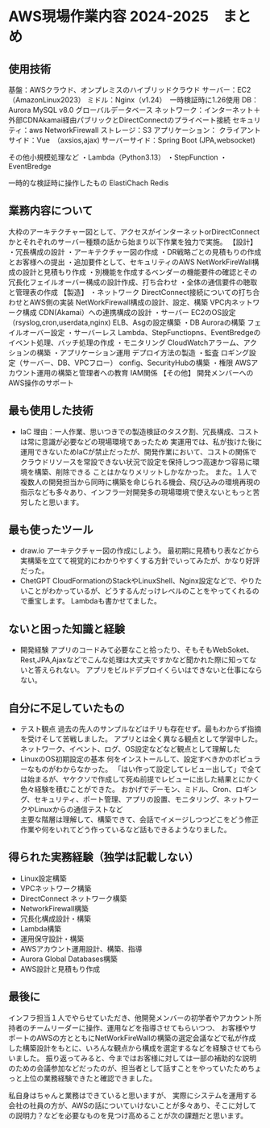 # AWS現場作業内容 2024-2025　まとめ


## 使用技術
基盤：AWSクラウド、オンプレミスのハイブリッドクラウド
サーバー：EC2 （AmazonLinux2023）
ミドル：Nginx（v1.24）　一時検証時に1.26使用
DB：Aurora MySQL v8.0 グローバルデータベース
ネットワーク：インターネット＋外部CDNAkamai経由パブリックとDirectConnectのプライベート接続
セキュリティ：aws NetworkFirewall
ストレージ：S3
アプリケーション：
  クライアントサイド：Vue　（axsios,ajax)
  サーバーサイド：Spring Boot (JPA,websocket)

その他小規模処理など
・Lambda（Python3.13）
・StepFunction
・EventBredge

一時的な検証時に操作したもの
ElastiChach Redis


## 業務内容について
大枠のアーキテクチャー図として、アクセスがインターネットorDirectConnectかとそれぞれのサーバー種類の話から始まり以下作業を独力で実施。
【設計】
・冗長構成の設計
・アーキテクチャー図の作成
・DR戦略ごとの見積もりの作成とお客様への提出
・追加要件として、セキュリティのAWS NetWorkFireWall構成の設計と見積もり作成
・別機能を作成するベンダーの機能要件の確認とその冗長化フェイルオーバー構成の設計作成、打ち合わせ
・全体の通信要件の聴取と管理表の作成
【製造】
・ネットワーク
  DirectConnect接続についての打ち合わせとAWS側の実装
  NetWorkFirewall構成の設計、設定、構築
  VPC内ネットワーク構成
  CDN(Akamai）への連携構成の設計
・サーバー
  EC2のOS設定（rsyslog,cron,userdata,nginx)
  ELB、Asgの設定構築
・DB
  Auroraの構築
  フェイルオーバー設定
・サーバーレス
  Lambda、StepFunctiopns、EventBredgeのイベント処理、バッチ処理の作成
・モニタリング
  CloudWatchアラーム、アクションの構築
・アプリケーション運用
  デプロイ方法の製造
・監査
  ロギング設定（サーバー、DB、VPCフロー）
  config、SecurityHubの構築
・権限
  AWSアカウント運用の構築と管理者への教育
  IAM関係
【その他】
開発メンバーへのAWS操作のサポート


## 最も使用した技術
  - IaC
  理由：一人作業、思いつきでの製造検証のタスク割、冗長構成、コストは常に意識が必要などの現場環境であったため
  実運用では、私が抜けた後に運用できないためIaCが禁止だったが、開発作業において、コストの関係でクラウドリソースを常設できない状況で設定を保持しつつ高速かつ容易に環境を構築、削除できる
  ことはかなりメリットしかなかった。
  また。１人で複数人の開発担当から同時に構築を命じられる機会、飛び込みの環境再現の指示なども多々あり、インフラ一対開発多の現場環境で使えないともっと苦労したと思います。

## 最も使ったツール
  - draw.io
  アーキテクチャー図の作成にしよう。
  最初期に見積もり表などから実構築を立てて視覚的にわかりやすくする方針でいってみたが、かなり好評だった。
  - ChetGPT
  CloudFormationのStackやLinuxShell、Nginx設定などで、やりたいことがわかっているが、どうするんだっけレベルのことをやってくれるので重宝します。
  Lambdaも書かせてました。

## ないと困った知識と経験
  - 開発経験
  アプリのコードみて必要なこと拾ったり、そもそもWebSoket、Rest,JPA,Ajaxなどでこんな処理は大丈夫ですかなど聞かれた際に知ってないと答えられない。
  アプリをビルドデプロイくらいはできないと仕事にならない。

## 自分に不足していたもの
  - テスト観点
  過去の先人のサンプルなどはチリも存在せず。最もわからず指摘を受けそして苦戦しました。
  アプリとは全く異なる観点として学習中した。ネットワーク、イベント、ログ、OS設定などなど観点として理解した
  - LinuxのOS初期設定の基本
  何をインストールして、設定すべきかのポピュラーなものがわからなかった。
  「はい作って設定してレビュー出して」で全ては始まるが、ヤケクソで作成して死ぬ前提でレビューに出した結果とにかく色々経験を積むことができた。
  おかげでデーモン、ミドル、Cron、ロギング、セキュリティ、ポート管理、アプリの設置、モニタリング、ネットワークやLinuxからの通信テストなど  
  主要な階層は理解して、構築できて、会話でイメージしつつどこをどう修正作業や何をいれてどう作っているなど話もできるようなりました。

## 得られた実務経験（独学は記載しない）
  - Linux設定構築
  - VPCネットワーク構築
  - DirectConnect ネットワーク構築
  - NetworkFirewall構築
  - 冗長化構成設計・構築
  - Lambda構築
  - 運用保守設計・構築
  - AWSアカウント運用設計、構築、指導
  - Aurora Global Databases構築
  - AWS設計と見積もり作成

## 最後に
インフラ担当１人でやらせていただき、他開発メンバーの初学者やアカウント所持者のチームリーダーに操作、運用などを指導させてもらいつつ、
お客様やサポートのAWSの方とともにNetWorkFireWallの構築の選定会議などで私が作成した構築設計をもとに、いろんな観点から構成を選定するなどを経験させてもらいました。
振り返ってみると、今まではお客様に対しては一部の補助的な説明のための会議参加などだったのが、担当者として話すことをやっていたためちょっと上位の業務経験できたと確認できました。

私自身はちゃんと業務はできていると思いますが、
実際にシステムを運用する会社の社員の方が、AWSの話についていけないことが多々あり、そこに対しての説明力？などを必要なものを見つけ高めることが次の課題だと思います。



